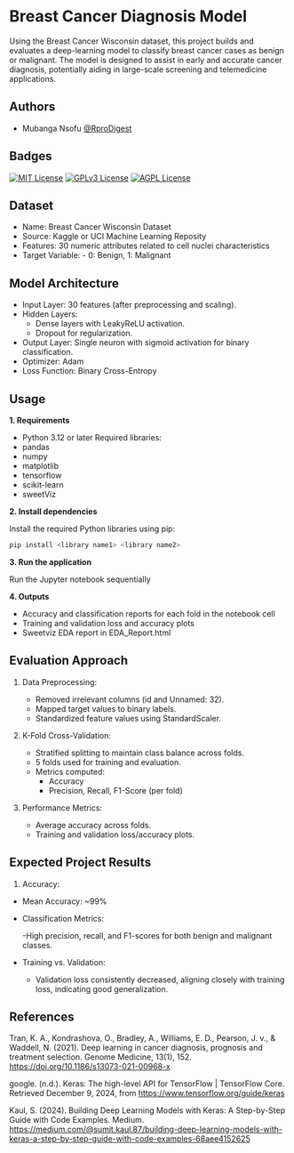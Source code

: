 
# Breast Cancer Diagnosis Model
Using the Breast Cancer Wisconsin dataset, this project builds and evaluates a deep-learning model to classify breast cancer cases as benign or malignant. The model is designed to assist in early and accurate cancer diagnosis, potentially aiding in large-scale screening and telemedicine applications.

## Authors

- Mubanga Nsofu [@RproDigest](https://github.com/RProDigest/) 


## Badges


[![MIT License](https://img.shields.io/badge/License-MIT-green.svg)](https://choosealicense.com/licenses/mit/)
[![GPLv3 License](https://img.shields.io/badge/License-GPL%20v3-yellow.svg)](https://opensource.org/licenses/)
[![AGPL License](https://img.shields.io/badge/license-AGPL-blue.svg)](http://www.gnu.org/licenses/agpl-3.0)


## Dataset

- Name: Breast Cancer Wisconsin Dataset
- Source: Kaggle or UCI Machine Learning Reposity
- Features: 30 numeric attributes related to cell nuclei characteristics
- Target Variable: - 0: Benign,  1: Malignant

## Model Architecture

- Input Layer: 30 features (after preprocessing and scaling).
- Hidden Layers:
    - Dense layers with LeakyReLU activation.
    - Dropout for regularization.
- Output Layer: Single neuron with sigmoid activation for binary classification.
- Optimizer: Adam
- Loss Function: Binary Cross-Entropy
## Usage

**1. Requirements**

- Python 3.12 or later
 Required libraries:
- pandas
- numpy
- matplotlib
- tensorflow
- scikit-learn
- sweetViz



**2. Install dependencies**

Install the required Python libraries using pip:

```bash
pip install <library name1> <library name2> 
```

**3. Run the application**

Run the Jupyter notebook sequentially



**4. Outputs**
- Accuracy and classification reports for each fold in the notebook cell
- Training and validation loss and accuracy plots
- Sweetviz EDA report in EDA_Report.html

## Evaluation Approach

1. Data Preprocessing:

    - Removed irrelevant columns (id and Unnamed: 32).
    - Mapped target values to binary labels.
    - Standardized feature values using StandardScaler.
2. K-Fold Cross-Validation:

    - Stratified splitting to maintain class balance across folds.
    - 5 folds used for training and evaluation.
    - Metrics computed:
        - Accuracy
        - Precision, Recall, F1-Score (per fold)
3. Performance Metrics:

    - Average accuracy across folds.
    - Training and validation loss/accuracy plots.
## Expected Project Results

1. Accuracy:

- Mean Accuracy: ~99%

- Classification Metrics:

    -High precision, recall, and F1-scores for both benign and malignant classes.

- Training vs. Validation:

    - Validation loss consistently decreased, aligning closely with training loss, indicating good generalization.
## References

Tran, K. A., Kondrashova, O., Bradley, A., Williams, E. D., Pearson, J. v., & Waddell, N. (2021). Deep learning in cancer diagnosis, prognosis and treatment selection. Genome Medicine, 13(1), 152. https://doi.org/10.1186/s13073-021-00968-x


google. (n.d.). Keras: The high-level API for TensorFlow | TensorFlow Core. Retrieved December 9, 2024, from https://www.tensorflow.org/guide/keras


Kaul, S. (2024). Building Deep Learning Models with Keras: A Step-by-Step Guide with Code Examples. Medium. https://medium.com/@sumit.kaul.87/building-deep-learning-models-with-keras-a-step-by-step-guide-with-code-examples-68aee4152625

